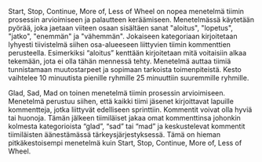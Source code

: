 Start, Stop, Continue, More of, Less of Wheel on nopea menetelmä tiimin prosessin arvioimiseen ja palautteen
keräämiseen. Menetelmässä käytetään pyörää, joka jaetaan viiteen osaan sisältäen sanat "aloitus", "lopetus",
"jatko", "enemmän" ja "vähemmän". Jokaiseen kategoriaan kirjoitetaan lyhyesti tiivistelmä siihen osa-alueeseen
liittyvien tiimin kommenttien perusteella. Esimerkiksi “aloitus” kenttään kirjoitetaan mitä voitaisiin alkaa
tekemään, jota ei olla tähän mennessä tehty. Menetelmä auttaa tiimiä tunnistamaan muutostarpeet ja sopimaan
tarkoista toimenpiteistä. Kesto vaihtelee 10 minuutista pienille ryhmille 25 minuuttiin suuremmille ryhmille. 

Glad, Sad, Mad on toinen menetelmä tiimin prosessin arvioimiseen. Menetelmä perustuu siihen, että kaikki tiimi
jäsenet kirjoittavat lapuille kommentteja, jotka liittyvät edelliseen sprinttiin. Kommentit voivat olla hyviä tai
huonoja. Tämän jälkeen tiimiläiset jakaa omat kommenttinsa johonkin kolmesta kategorioista “glad”, “sad” tai “mad”
ja keskustelevat kommentit tiimiläisten äänestämässä tärkeysjärjestyksessä. Tämä on hieman pitkäkestoisempi
menetelmä kuin Start, Stop, Continue, More of, Less of Wheel.